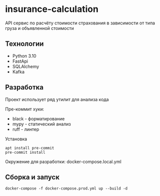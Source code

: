# insurance-calculation

API сервис по расчёту стоимости страхования в зависимости от типа груза и объявленной стоимости

## Технологии

* Python 3.10
* FastApi
* SQLAlchemy
* Kafka

## Разработка

Проект использует ряд утилит для анализа кода 

Пре-коммит хуки:
* black - форматирование
* mypy - статический анализ
* ruff - линтер

Установка
```
apt install pre-commit
pre-commit install
```
Окружение для разработки: docker-compose.local.yml

## Сборка и запуск

```
docker-compose -f docker-compose.prod.yml up --build -d
```
